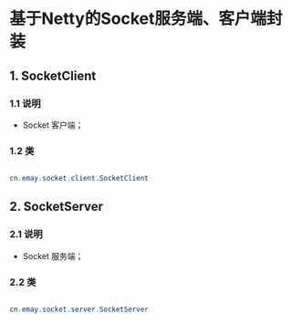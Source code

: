 # 基于Netty的Socket服务端、客户端封装


## 1. SocketClient

### 1.1 说明

 * Socket 客户端；

### 1.2 类

```java

cn.emay.socket.client.SocketClient

```

	
## 2. SocketServer

### 2.1 说明

 * Socket 服务端；

### 2.2 类

```java

cn.emay.socket.server.SocketServer

```
